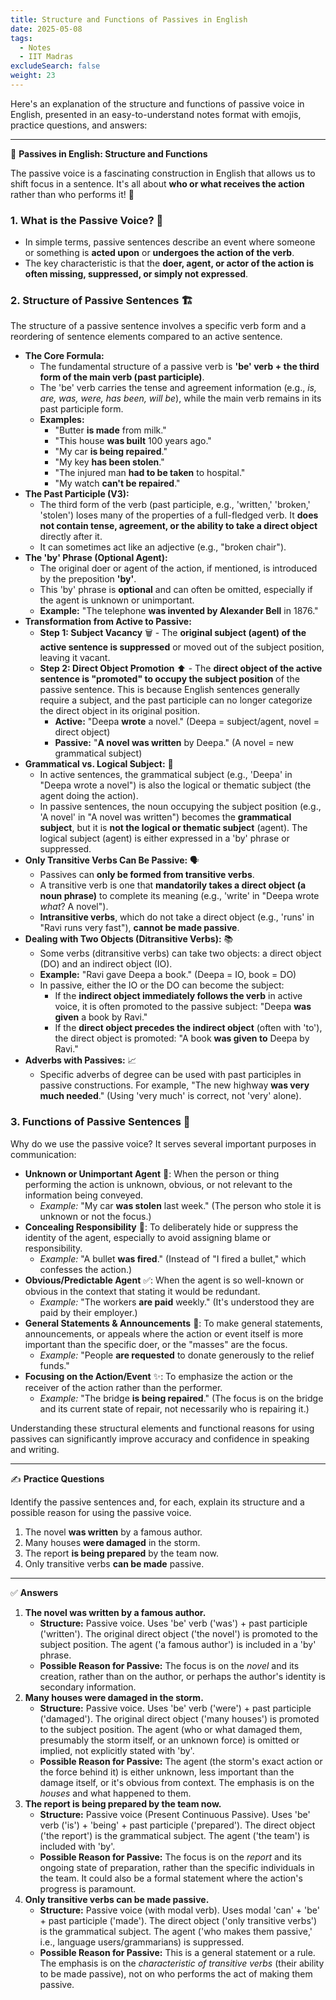 ```yaml
---
title: Structure and Functions of Passives in English
date: 2025-05-08
tags:
  - Notes 
  - IIT Madras
excludeSearch: false
weight: 23
---
```


Here's an explanation of the structure and functions of passive voice in English, presented in an easy-to-understand notes format with emojis, practice questions, and answers:

---

📝 **Passives in English: Structure and Functions**

The passive voice is a fascinating construction in English that allows us to shift focus in a sentence. It's all about **who or what receives the action** rather than who performs it! 🎯

### **1. What is the Passive Voice?** 🤔

*   In simple terms, passive sentences describe an event where someone or something is **acted upon** or **undergoes the action of the verb**.
*   The key characteristic is that the **doer, agent, or actor of the action is often missing, suppressed, or simply not expressed**.

### **2. Structure of Passive Sentences** 🏗️

The structure of a passive sentence involves a specific verb form and a reordering of sentence elements compared to an active sentence.

*   **The Core Formula:**
    *   The fundamental structure of a passive verb is **'be' verb + the third form of the main verb (past participle)**.
    *   The 'be' verb carries the tense and agreement information (e.g., *is, are, was, were, has been, will be*), while the main verb remains in its past participle form.
    *   **Examples:**
        *   "Butter **is made** from milk."
        *   "This house **was built** 100 years ago."
        *   "My car **is being repaired**."
        *   "My key **has been stolen**."
        *   "The injured man **had to be taken** to hospital."
        *   "My watch **can't be repaired**."
*   **The Past Participle (V3):**
    *   The third form of the verb (past participle, e.g., 'written,' 'broken,' 'stolen') loses many of the properties of a full-fledged verb. It **does not contain tense, agreement, or the ability to take a direct object** directly after it.
    *   It can sometimes act like an adjective (e.g., "broken chair").
*   **The 'by' Phrase (Optional Agent):**
    *   The original doer or agent of the action, if mentioned, is introduced by the preposition **'by'**.
    *   This 'by' phrase is **optional** and can often be omitted, especially if the agent is unknown or unimportant.
    *   **Example:** "The telephone **was invented by Alexander Bell** in 1876."
*   **Transformation from Active to Passive:**
    *   **Step 1: Subject Vacancy** 🗑️ - The **original subject (agent) of the active sentence is suppressed** or moved out of the subject position, leaving it vacant.
    *   **Step 2: Direct Object Promotion** ⬆️ - The **direct object of the active sentence is "promoted" to occupy the subject position** of the passive sentence. This is because English sentences generally require a subject, and the past participle can no longer categorize the direct object in its original position.
        *   **Active:** "Deepa **wrote** a novel." (Deepa = subject/agent, novel = direct object)
        *   **Passive:** "**A novel was written** by Deepa." (A novel = new grammatical subject)
*   **Grammatical vs. Logical Subject:** 🤯
    *   In active sentences, the grammatical subject (e.g., 'Deepa' in "Deepa wrote a novel") is also the logical or thematic subject (the agent doing the action).
    *   In passive sentences, the noun occupying the subject position (e.g., 'A novel' in "A novel was written") becomes the **grammatical subject**, but it is **not the logical or thematic subject** (agent). The logical subject (agent) is either expressed in a 'by' phrase or suppressed.
*   **Only Transitive Verbs Can Be Passive:** 🗣️
    *   Passives can **only be formed from transitive verbs**.
    *   A transitive verb is one that **mandatorily takes a direct object (a noun phrase)** to complete its meaning (e.g., 'write' in "Deepa wrote *what*? A novel").
    *   **Intransitive verbs**, which do not take a direct object (e.g., 'runs' in "Ravi runs very fast"), **cannot be made passive**.
*   **Dealing with Two Objects (Ditransitive Verbs):** 📚
    *   Some verbs (ditransitive verbs) can take two objects: a direct object (DO) and an indirect object (IO).
    *   **Example:** "Ravi gave Deepa a book." (Deepa = IO, book = DO)
    *   In passive, either the IO or the DO can become the subject:
        *   If the **indirect object immediately follows the verb** in active voice, it is often promoted to the passive subject: "Deepa **was given** a book by Ravi."
        *   If the **direct object precedes the indirect object** (often with 'to'), the direct object is promoted: "A book **was given to** Deepa by Ravi."
*   **Adverbs with Passives:** 📈
    *   Specific adverbs of degree can be used with past participles in passive constructions. For example, "The new highway **was very much needed**." (Using 'very much' is correct, not 'very' alone).

### **3. Functions of Passive Sentences** 🎯

Why do we use the passive voice? It serves several important purposes in communication:

*   **Unknown or Unimportant Agent** 👻: When the person or thing performing the action is unknown, obvious, or not relevant to the information being conveyed.
    *   *Example:* "My car **was stolen** last week." (The person who stole it is unknown or not the focus.)
*   **Concealing Responsibility** 🤫: To deliberately hide or suppress the identity of the agent, especially to avoid assigning blame or responsibility.
    *   *Example:* "A bullet **was fired**." (Instead of "I fired a bullet," which confesses the action.)
*   **Obvious/Predictable Agent** ✅: When the agent is so well-known or obvious in the context that stating it would be redundant.
    *   *Example:* "The workers **are paid** weekly." (It's understood they are paid by their employer.)
*   **General Statements & Announcements** 📢: To make general statements, announcements, or appeals where the action or event itself is more important than the specific doer, or the "masses" are the focus.
    *   *Example:* "People **are requested** to donate generously to the relief funds."
*   **Focusing on the Action/Event** ✨: To emphasize the action or the receiver of the action rather than the performer.
    *   *Example:* "The bridge **is being repaired**." (The focus is on the bridge and its current state of repair, not necessarily who is repairing it.)

Understanding these structural elements and functional reasons for using passives can significantly improve accuracy and confidence in speaking and writing.

---

✍️ **Practice Questions**

Identify the passive sentences and, for each, explain its structure and a possible reason for using the passive voice.

1.  The novel **was written** by a famous author.
2.  Many houses **were damaged** in the storm.
3.  The report **is being prepared** by the team now.
4.  Only transitive verbs **can be made** passive.

---

✅ **Answers**

1.  **The novel was written by a famous author.**
    *   **Structure:** Passive voice. Uses 'be' verb ('was') + past participle ('written'). The original direct object ('the novel') is promoted to the subject position. The agent ('a famous author') is included in a 'by' phrase.
    *   **Possible Reason for Passive:** The focus is on the *novel* and its creation, rather than on the author, or perhaps the author's identity is secondary information.
2.  **Many houses were damaged in the storm.**
    *   **Structure:** Passive voice. Uses 'be' verb ('were') + past participle ('damaged'). The original direct object ('many houses') is promoted to the subject position. The agent (who or what damaged them, presumably the storm itself, or an unknown force) is omitted or implied, not explicitly stated with 'by'.
    *   **Possible Reason for Passive:** The agent (the storm's exact action or the force behind it) is either unknown, less important than the damage itself, or it's obvious from context. The emphasis is on the *houses* and what happened to them.
3.  **The report is being prepared by the team now.**
    *   **Structure:** Passive voice (Present Continuous Passive). Uses 'be' verb ('is') + 'being' + past participle ('prepared'). The direct object ('the report') is the grammatical subject. The agent ('the team') is included with 'by'.
    *   **Possible Reason for Passive:** The focus is on the *report* and its ongoing state of preparation, rather than the specific individuals in the team. It could also be a formal statement where the action's progress is paramount.
4.  **Only transitive verbs can be made passive.**
    *   **Structure:** Passive voice (with modal verb). Uses modal 'can' + 'be' + past participle ('made'). The direct object ('only transitive verbs') is the grammatical subject. The agent ('who makes them passive,' i.e., language users/grammarians) is suppressed.
    *   **Possible Reason for Passive:** This is a general statement or a rule. The emphasis is on the *characteristic of transitive verbs* (their ability to be made passive), not on who performs the act of making them passive.
